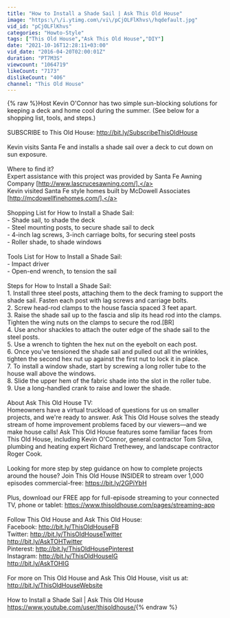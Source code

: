 ```yaml
---
title: "How to Install a Shade Sail | Ask This Old House"
image: "https:\/\/i.ytimg.com\/vi\/pCjOLFlKhvs\/hqdefault.jpg"
vid_id: "pCjOLFlKhvs"
categories: "Howto-Style"
tags: ["This Old House","Ask This Old House","DIY"]
date: "2021-10-16T12:28:11+03:00"
vid_date: "2016-04-20T02:00:01Z"
duration: "PT7M3S"
viewcount: "1064719"
likeCount: "7173"
dislikeCount: "406"
channel: "This Old House"
---
```

{% raw %}Host Kevin O'Connor has two simple sun-blocking solutions for keeping a deck and home cool during the summer. (See below for a shopping list, tools, and steps.)<br /><br />SUBSCRIBE to This Old House: <a rel="nofollow" target="blank" href="http://bit.ly/SubscribeThisOldHouse">http://bit.ly/SubscribeThisOldHouse</a><br /><br />Kevin visits Santa Fe and installs a shade sail over a deck to cut down on sun exposure.<br /><br />Where to find it?<br />Expert assistance with this project was provided by Santa Fe Awning Company [<a rel="nofollow" target="blank" href="http://www.lascrucesawning.com/].">http://www.lascrucesawning.com/].</a><br />Kevin visited Santa Fe style homes built by McDowell Associates [<a rel="nofollow" target="blank" href="http://mcdowellfinehomes.com/].">http://mcdowellfinehomes.com/].</a><br /><br />Shopping List for How to Install a Shade Sail:<br />- Shade sail, to shade the deck<br />- Steel mounting posts, to secure shade sail to deck<br />- 4-inch lag screws, 3-inch carriage bolts, for securing steel posts<br />- Roller shade, to shade windows<br /><br />Tools List for How to Install a Shade Sail:<br />- Impact driver<br />- Open-end wrench, to tension the sail<br /><br />Steps for How to Install a Shade Sail:<br />1. Install three steel posts, attaching them to the deck framing to support the shade sail. Fasten each post with lag screws and carriage bolts.<br />2. Screw head-rod clamps to the house fascia spaced 3 feet apart.<br />3. Raise the shade sail up to the fascia and slip its head rod into the clamps. Tighten the wing nuts on the clamps to secure the rod.[BR]<br />4. Use anchor shackles to attach the outer edge of the shade sail to the steel posts.<br />5. Use a wrench to tighten the hex nut on the eyebolt on each post.<br />6. Once you've tensioned the shade sail and pulled out all the wrinkles, tighten the second hex nut up against the first nut to lock it in place.<br />7. To install a window shade, start by screwing a long roller tube to the house wall above the windows.<br />8. Slide the upper hem of the fabric shade into the slot in the roller tube.<br />9. Use a long-handled crank to raise and lower the shade.<br /><br />About Ask This Old House TV:<br />Homeowners have a virtual truckload of questions for us on smaller projects, and we're ready to answer. Ask This Old House solves the steady stream of home improvement problems faced by our viewers—and we make house calls! Ask This Old House features some familiar faces from This Old House, including Kevin O'Connor, general contractor Tom Silva, plumbing and heating expert Richard Trethewey, and landscape contractor Roger Cook.<br /><br />Looking for more step by step guidance on how to complete projects around the house? Join This Old House INSIDER to stream over 1,000 episodes commercial-free: <a rel="nofollow" target="blank" href="https://bit.ly/2GPiYbH">https://bit.ly/2GPiYbH</a><br /><br />Plus, download our FREE app for full-episode streaming to your connected TV, phone or tablet:  <a rel="nofollow" target="blank" href="https://www.thisoldhouse.com/pages/streaming-app">https://www.thisoldhouse.com/pages/streaming-app</a><br /><br />Follow This Old House and Ask This Old House:<br />Facebook: <a rel="nofollow" target="blank" href="http://bit.ly/ThisOldHouseFB">http://bit.ly/ThisOldHouseFB</a><br />Twitter: <a rel="nofollow" target="blank" href="http://bit.ly/ThisOldHouseTwitter">http://bit.ly/ThisOldHouseTwitter</a><br /><a rel="nofollow" target="blank" href="http://bit.ly/AskTOHTwitter">http://bit.ly/AskTOHTwitter</a><br />Pinterest: <a rel="nofollow" target="blank" href="http://bit.ly/ThisOldHousePinterest">http://bit.ly/ThisOldHousePinterest</a><br />Instagram: <a rel="nofollow" target="blank" href="http://bit.ly/ThisOldHouseIG">http://bit.ly/ThisOldHouseIG</a><br /><a rel="nofollow" target="blank" href="http://bit.ly/AskTOHIG">http://bit.ly/AskTOHIG</a><br /><br />For more on This Old House and Ask This Old House, visit us at: <a rel="nofollow" target="blank" href="http://bit.ly/ThisOldHouseWebsite">http://bit.ly/ThisOldHouseWebsite</a><br /><br />How to Install a Shade Sail | Ask This Old House<br /><a rel="nofollow" target="blank" href="https://www.youtube.com/user/thisoldhouse/">https://www.youtube.com/user/thisoldhouse/</a>{% endraw %}
